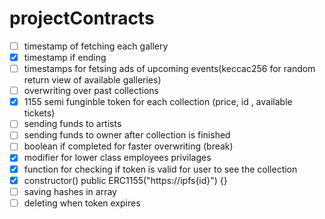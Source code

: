 # projectContracts
 - [ ] timestamp of fetching each gallery
 - [x] timestamp if ending
 - [ ] timestamps for fetsing ads of upcoming events(keccac256 for random return view of available galleries)
 - [ ] overwriting over past collections
 - [x] 1155 semi funginble token for each collection (price, id , available tickets) 
 - [ ] sending funds to artists
 - [ ] sending funds to owner after collection is finished
 - [ ] boolean if completed for faster overwriting (break)
 - [x] modifier for lower class employees privilages
 - [x] function for checking if token is valid for user to see the collection
 - [x] constructor() public ERC1155("https://ipfs{id}") {}
 - [ ] saving hashes in array 
 - [ ] deleting when token expires
